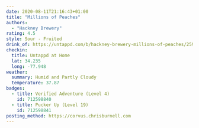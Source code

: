 ```yaml
---
date: 2020-08-11T21:16:43+01:00
title: "Millions of Peaches"
authors:
  - "Hackney Brewery"
rating: 4.5
style: Sour - Fruited
drink_of: https://untappd.com/b/hackney-brewery-millions-of-peaches/2596244
checkin:
  title: Untappd at Home
  lat: 34.235
  long: -77.948
weather:
  summary: Humid and Partly Cloudy
  temperature: 37.87
badges:
  - title: Verified Adventure (Level 4)
    id: 712598840
  - title: Pucker Up (Level 19)
    id: 712598841
posting_method: https://corvus.chrisburnell.com
---
```


